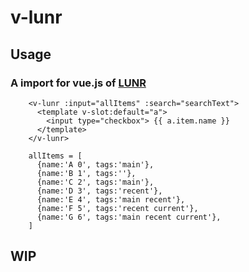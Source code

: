 # v-lunr
## Usage
### A import for vue.js of  [LUNR](https://lunrjs.com/)
```
    <v-lunr :input="allItems" :search="searchText">
      <template v-slot:default="a">
        <input type="checkbox"> {{ a.item.name }}
      </template>
    </v-lunr>
```
```
    allItems = [
      {name:'A 0', tags:'main'},
      {name:'B 1', tags:''},
      {name:'C 2', tags:'main'},
      {name:'D 3', tags:'recent'},
      {name:'E 4', tags:'main recent'},
      {name:'F 5', tags:'recent current'},
      {name:'G 6', tags:'main recent current'},
    ]
```
## WIP
